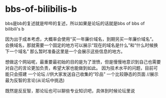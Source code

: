 # bbs-of-bilibilis-b
bbs是bb的复述就是哔哔的复述，所以如果是论坛的话就是bbs of bbs of bilibili's b

因为出于成本考虑，大概率会使用“买一年廉价域名，到期另买一年廉价域名”。
    会换域名，那就需要一个固定的地方可以展示“现在的域名是什么”和“什么时候换下一个域名”
        那么暂时准备这里是一个会展示这些信息的地方。
        
想做这个网站呢，最重要最初始的目的是为了泄愤，但是慢慢地意识到自己也需要对自己的言论更加负责，希望大家也能做到如此。
    因为技术水平的问题，目前可能只会搭建
        一个论坛            //供大家发送自己收集的“珍品”
        一个比较静态的页面   //展示最为反智的言论(从论坛中挑选)
        
既然是反反智，那论坛也可以聊些专业知识吧，具体到时候论坛里说
